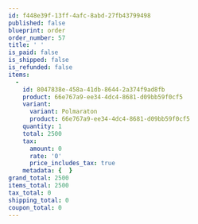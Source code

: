 ```yaml
---
id: f448e39f-13ff-4afc-8abd-27fb43799498
published: false
blueprint: order
order_number: 57
title: ' '
is_paid: false
is_shipped: false
is_refunded: false
items:
  -
    id: 8047838e-458a-41db-8644-2a374f9ad8fb
    product: 66e767a9-ee34-4dc4-8681-d09bb59f0cf5
    variant:
      variant: Polmaraton
      product: 66e767a9-ee34-4dc4-8681-d09bb59f0cf5
    quantity: 1
    total: 2500
    tax:
      amount: 0
      rate: '0'
      price_includes_tax: true
    metadata: {  }
grand_total: 2500
items_total: 2500
tax_total: 0
shipping_total: 0
coupon_total: 0
---
```

